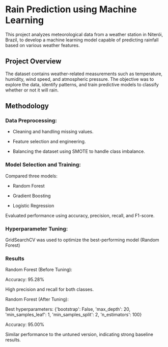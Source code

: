 # Rain Prediction using Machine Learning

This project analyzes meteorological data from a weather station in Niterói, Brazil, to develop a machine learning model capable of predicting rainfall based on various weather features.

## Project Overview

The dataset contains weather-related measurements such as temperature, humidity, wind speed, and atmospheric pressure. The objective was to explore the data, identify patterns, and train predictive models to classify whether or not it will rain.

## Methodology

### Data Preprocessing:

- Cleaning and handling missing values.

- Feature selection and engineering.

- Balancing the dataset using SMOTE to handle class imbalance.

### Model Selection and Training:

Compared three models:

- Random Forest

- Gradient Boosting

- Logistic Regression

Evaluated performance using accuracy, precision, recall, and F1-score.

### Hyperparameter Tuning:

GridSearchCV was used to optimize the best-performing model (Random Forest)

### Results

Random Forest (Before Tuning):

Accuracy: 95.28%

High precision and recall for both classes.

Random Forest (After Tuning):

Best hyperparameters: {'bootstrap': False, 'max_depth': 20, 'min_samples_leaf': 1, 'min_samples_split': 2, 'n_estimators': 100}

Accuracy: 95.00%

Similar performance to the untuned version, indicating strong baseline results.

